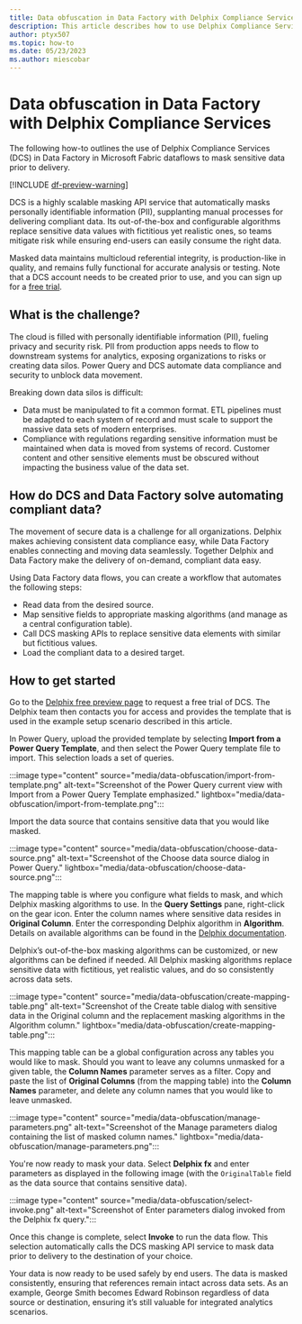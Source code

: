 ```yaml
---
title: Data obfuscation in Data Factory with Delphix Compliance Services
description: This article describes how to use Delphix Compliance Services masking APIs to obfuscate data in Data Factory in Microsoft Fabric.
author: ptyx507
ms.topic: how-to
ms.date: 05/23/2023
ms.author: miescobar
---
```


# Data obfuscation in Data Factory with Delphix Compliance Services

The following how-to outlines the use of Delphix Compliance Services (DCS) in Data Factory in Microsoft Fabric dataflows to mask sensitive data prior to delivery.

[!INCLUDE [df-preview-warning](includes/data-factory-preview-warning.md)]

DCS is a highly scalable masking API service that automatically masks personally identifiable information (PII), supplanting manual processes for delivering compliant data. Its out-of-the-box and configurable algorithms replace sensitive data values with fictitious yet realistic ones, so teams mitigate risk while ensuring end-users can easily consume the right data.

Masked data maintains multicloud referential integrity, is production-like in quality, and remains fully functional for accurate analysis or testing. Note that a DCS account needs to be created prior to use, and you can sign up for a [free trial](https://www.delphix.com/solutions/azure-trial).

## What is the challenge?

The cloud is filled with personally identifiable information (PII), fueling privacy and security risk. PII from production apps needs to flow to downstream systems for analytics, exposing organizations to risks or creating data silos. Power Query and DCS automate data compliance and security to unblock data movement.

Breaking down data silos is difficult:

- Data must be manipulated to fit a common format. ETL pipelines must be adapted to each system of record and must scale to support the massive data sets of modern enterprises.
- Compliance with regulations regarding sensitive information must be maintained when data is moved from systems of record. Customer content and other sensitive elements must be obscured without impacting the business value of the data set.

## How do DCS and Data Factory solve automating compliant data?

The movement of secure data is a challenge for all organizations. Delphix makes achieving consistent data compliance easy, while Data Factory enables connecting and moving data seamlessly. Together Delphix and Data Factory make the delivery of on-demand, compliant data easy.

Using Data Factory data flows, you can create a workflow that automates the following steps:

- Read data from the desired source.
- Map sensitive fields to appropriate masking algorithms (and manage as a central configuration table).
- Call DCS masking APIs to replace sensitive data elements with similar but fictitious values.
- Load the compliant data to a desired target.

## How to get started

Go to the [Delphix free preview page](https://www.delphix.com/solutions/azure-trial) to request a free trial of DCS. The Delphix team then contacts you for access and provides the template that is used in the example setup scenario described in this article.

In Power Query, upload the provided template by selecting **Import from a Power Query Template**, and then select the Power Query template file to import. This selection loads a set of queries.

:::image type="content" source="media/data-obfuscation/import-from-template.png" alt-text="Screenshot of the Power Query current view with Import from a Power Query Template emphasized." lightbox="media/data-obfuscation/import-from-template.png":::

Import the data source that contains sensitive data that you would like masked.

:::image type="content" source="media/data-obfuscation/choose-data-source.png" alt-text="Screenshot of the Choose data source dialog in Power Query." lightbox="media/data-obfuscation/choose-data-source.png":::

The mapping table is where you configure what fields to mask, and which Delphix masking algorithms to use. In the **Query Settings** pane, right-click on the gear icon. Enter the column names where sensitive data resides in **Original Column**. Enter the corresponding Delphix algorithm in **Algorithm**. Details on available algorithms can be found in the [Delphix documentation](https://maskingdocs.delphix.com/Securing_Sensitive_Data/Algorithms/Algorithms_Introduction/).

Delphix’s out-of-the-box masking algorithms can be customized, or new algorithms can be defined if needed. All Delphix masking algorithms replace sensitive data with fictitious, yet realistic values, and do so consistently across data sets.

:::image type="content" source="media/data-obfuscation/create-mapping-table.png" alt-text="Screenshot of the Create table dialog with sensitive data in the Original column and the replacement masking algorithms in the Algorithm column." lightbox="media/data-obfuscation/create-mapping-table.png":::

This mapping table can be a global configuration across any tables you would like to mask. Should you want to leave any columns unmasked for a given table, the **Column Names** parameter serves as a filter. Copy and paste the list of **Original Columns** (from the mapping table) into the **Column Names** parameter, and delete any column names that you would like to leave unmasked.

:::image type="content" source="media/data-obfuscation/manage-parameters.png" alt-text="Screenshot of the Manage parameters dialog containing the list of masked column names." lightbox="media/data-obfuscation/manage-parameters.png":::

You're now ready to mask your data. Select **Delphix fx** and enter parameters as displayed in the following image (with the `OriginalTable` field as the data source that contains sensitive data).

:::image type="content" source="media/data-obfuscation/select-invoke.png" alt-text="Screenshot of Enter parameters dialog invoked from the Delphix fx query.":::

Once this change is complete, select **Invoke** to run the data flow. This selection automatically calls the DCS masking API service to mask data prior to delivery to the destination of your choice.

Your data is now ready to be used safely by end users. The data is masked consistently, ensuring that references remain intact across data sets. As an example, George Smith becomes Edward Robinson regardless of data source or destination, ensuring it’s still valuable for integrated analytics scenarios.
